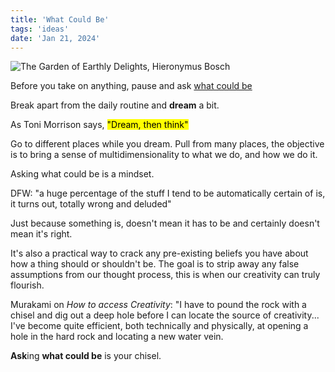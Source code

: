 ```yaml
---
title: 'What Could Be'
tags: 'ideas'
date: 'Jan 21, 2024'
---
```


![The Garden of Earthly Delights, Hieronymus Bosch](/images/garden.jpeg)

Before you take on anything, pause and ask [what could be](https://thebrowser.company/values/#start)

Break apart from the daily routine and **dream** a bit.

As Toni Morrison says, <mark>"Dream, then think"</mark>

Go to different places while you dream. Pull from many places, the objective is to bring a sense of multidimensionality to what we do, and how we do it.

Asking what could be is a mindset.

DFW: "a huge percentage of the stuff I tend to be automatically certain of is, it turns out, totally wrong and deluded"

Just because something is, doesn't mean it has to be and certainly doesn't mean it's right.

It's also a practical way to crack any pre-existing beliefs you have about how a thing should or shouldn't be. The goal is to strip away any false assumptions from our thought process, this is when our creativity can truly flourish.

Murakami on _How to access Creativity_: "I have to pound the rock with a chisel and dig out a deep hole before I can locate the source of creativity... I've become quite efficient, both technically and physically, at opening a hole in the hard rock and locating a new water vein.

**Ask**ing **what could be** is your chisel.
